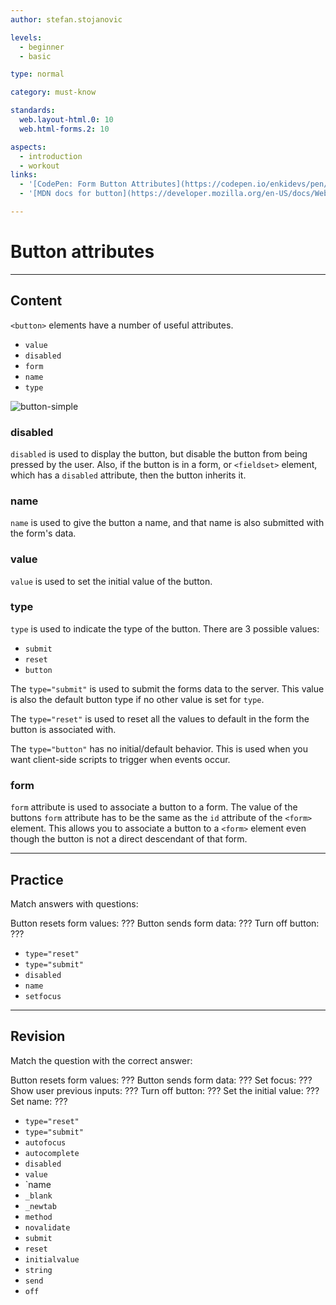 ```yaml
---
author: stefan.stojanovic

levels:
  - beginner
  - basic

type: normal

category: must-know

standards:
  web.layout-html.0: 10
  web.html-forms.2: 10

aspects:
  - introduction
  - workout
links:
  - '[CodePen: Form Button Attributes](https://codepen.io/enkidevs/pen/BPWEzL){code}'
  - '[MDN docs for button](https://developer.mozilla.org/en-US/docs/Web/HTML/Element/button){website}'

---
```

# Button attributes
---
## Content

`<button>` elements have a number of useful attributes.

* `value`
* `disabled`
* `form`
* `name`
* `type`

![button-simple](%3Csvg%20xmlns%3D%22http%3A%2F%2Fwww.w3.org%2F2000%2Fsvg%22%20width%3D%22320%22%20height%3D%2257%22%3E%3Cg%20fill%3D%22none%22%20fill-rule%3D%22evenodd%22%3E%3Crect%20width%3D%22320%22%20height%3D%2257%22%20fill%3D%22%23FFF%22%20rx%3D%229%22%2F%3E%3Ctext%20fill%3D%22%23000%22%20font-family%3D%22ArialMT%2C%20Arial%22%20font-size%3D%2211.5%22%3E%3Ctspan%20x%3D%2227%22%20y%3D%2232%22%3ESubmit%20%3C%2Ftspan%3E%3C%2Ftext%3E%3Crect%20width%3D%2250%22%20height%3D%2217%22%20x%3D%2219%22%20y%3D%2220%22%20stroke%3D%22%23D9D9D9%22%20rx%3D%224%22%2F%3E%3C%2Fg%3E%3C%2Fsvg%3E)

<!--[View CodePen](https://codepen.io/enkidevs/pen/BPWEzL)--> 

### disabled

`disabled` is used to display the button, but disable the button from being pressed by the user. Also, if the button is in a form, or `<fieldset>` element, which has a `disabled` attribute, then the button inherits it.  

### name

`name` is used to give the button a name, and that name is also submitted with the form's data.

### value

`value` is used to set the initial value of the button.

### type

`type` is used to indicate the type of the button. There are 3 possible values:
  - `submit`
  - `reset`
  - `button`

The `type="submit"` is used to submit the forms data to the server. This value is also the default button type if no other value is set for `type`.

The `type="reset"` is used to reset all the values to default in the form the button is associated with.

The `type="button"` has no initial/default behavior. This is used when you want client-side scripts to trigger when events occur.

### form

`form` attribute is used to associate a button to a form. The value of the buttons `form` attribute has to be the same as the `id` attribute of the `<form>` element. This allows you to associate a button to a `<form>` element even though the button is not a direct descendant of that form.


---
## Practice

Match answers with questions:

Button resets form values: ???
Button sends form data: ???
Turn off button: ???


* `type="reset"`
* `type="submit"`
* `disabled`
* `name`
* `setfocus`

---
## Revision

Match the question with the correct answer:

Button resets form values: ???
Button sends form data: ???
Set focus: ???
Show user previous inputs: ???
Turn off button: ???
Set the initial value: ???
Set name: ???

* `type="reset"`
* `type="submit"`
* `autofocus`
* `autocomplete`
* `disabled`
* `value`
* `name
* `_blank`
* `_newtab`
* `method`
* `novalidate`
* `submit`
* `reset`
* `initialvalue`
* `string`
* `send`
* `off`
 
